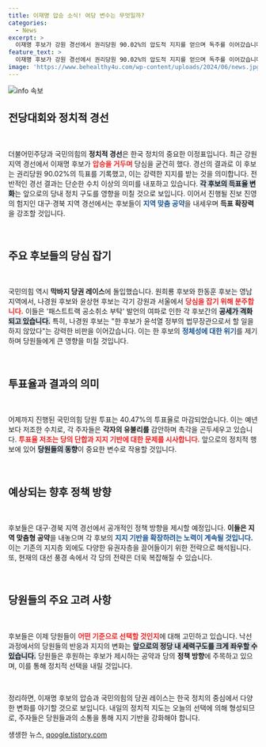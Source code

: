 ```yaml
---
title: 이재명 압승 소식! 여당 변수는 무엇일까?
categories:
  - News
excerpt: >
  이재명 후보가 강원 경선에서 권리당원 90.02%의 압도적 지지를 얻으며 독주를 이어갔습니다. 반면, 국민의힘 당권주자들은 당심 잡기에 고군분투하며 마지막 변수를 예고하고 있습니다. 클릭하여 속속들이 전당대회의 뜨거운 현장을 살펴보세요!
feature_text: >
  이재명 후보가 강원 경선에서 권리당원 90.02%의 압도적 지지를 얻으며 독주를 이어갔습니다. 반면, 국민의힘 당권주자들은 당심 잡기에 고군분투하며 마지막 변수를 예고하고 있습니다. 클릭하여 속속들이 전당대회의 뜨거운 현장을 살펴보세요!
image: 'https://www.behealthy4u.com/wp-content/uploads/2024/06/news.jpg'
---
```


<p><img src="https://www.behealthy4u.com/wp-content/uploads/2024/06/news.jpg" alt="info 속보" /></p>

<h2 data-ke-size="size26">전당대회와 정치적 경선</h2>

<p data-ke-size="size16">&nbsp;</p>

<p>더불어민주당과 국민의힘의 <b>정치적 경선</b>은 한국 정치의 중요한 이정표입니다. 최근 강원지역 경선에서 이재명 후보가 <b><span style="color: #ee2323;">압승을 거두며</span></b> 당심을 굳건히 했다. 경선의 결과로 이 후보는 권리당원 90.02%의 득표를 기록했고, 이는 강력한 지지를 받는 것을 의미합니다. 전반적인 경선 결과는 단순한 수치 이상의 의미를 내포하고 있습니다. <b><span style="background-color: #21538527;">각 후보의 득표율 변화</span></b>는 앞으로의 당내 정치 구도를 영향을 미칠 것으로 보입니다. 이어서 진행될 진보 진영의 험지인 대구·경북 지역 경선에서는 후보들이 <b><span style="color: #1a5490;">지역 맞춤 공약</span></b>을 내세우며 <b>득표 확장력</b>을 강조할 것입니다. </p>

<p data-ke-size="size16">&nbsp;</p>

<h2 data-ke-size="size26">주요 후보들의 당심 잡기</h2>

<p data-ke-size="size16">&nbsp;</p>

<p>국민의힘 역시 <b>막바지 당권 레이스</b>에 돌입했습니다. 원희룡 후보와 한동훈 후보는 영남 지역에서, 나경원 후보와 윤상현 후보는 각기 강원과 서울에서 <b><span style="color: #ee2323;">당심을 잡기 위해 분주합니다.</span></b> 이들은 '패스트트랙 공소취소 부탁' 발언의 여파로 인한 각 후보간의 <b><span style="background-color: #21538527;">공세가 격화되고 있습니다.</span></b> 특히, 나경원 후보는 "한 후보가 윤석열 정부의 법무장관으로서 할 일을 하지 않았다"는 강력한 비판을 이어갔습니다. 이는 한 후보의 <b><span style="color: #1a5490;">정체성에 대한 위기</span></b>를 제기하며 당원들에게 큰 영향을 미칠 것입니다.</p>

<p data-ke-size="size16">&nbsp;</p>

<h2 data-ke-size="size26">투표율과 결과의 의미</h2>

<p data-ke-size="size16">&nbsp;</p>

<p>어제까지 진행된 국민의힘 당원 투표는 40.47%의 투표율로 마감되었습니다. 이는 예년보다 저조한 수치로, 각 주자들은 <b>각자의 유불리를</b> 감안하며 촉각을 곤두세우고 있습니다. <b><span style="color: #ee2323;">투표율 저조는 당의 단합과 지지 기반에 대한 문제를 시사합니다.</span></b> 앞으로의 정치적 행보에 있어 <b><span style="background-color: #21538527;">당원들의 동향</span></b>이 중요한 변수로 작용할 것입니다. </p>

<p data-ke-size="size16">&nbsp;</p>

<h2 data-ke-size="size26">예상되는 향후 정책 방향</h2>

<p data-ke-size="size16">&nbsp;</p>

<p>후보들은 대구·경북 지역 경선에서 공개적인 정책 방향을 제시할 예정입니다. <b>이들은 지역 맞춤형 공약</b>을 내놓으며 각 후보의 <b><span style="color: #1a5490;">지지 기반을 확장하려는 노력이 계속될 것입니다.</span></b> 이는 기존의 지지층 외에도 다양한 유권자층을 끌어들이기 위한 전략으로 해석됩니다. 또, 현재의 대선 풍경 속에서 각 당의 전략은 더욱 복잡해질 수 있습니다. </p>

<p data-ke-size="size16">&nbsp;</p>

<h2 data-ke-size="size26">당원들의 주요 고려 사항</h2>

<p data-ke-size="size16">&nbsp;</p>

<p>후보들은 이제 당원들이 <b><span style="color: #ee2323;">어떤 기준으로 선택할 것인지</span></b>에 대해 고민하고 있습니다. 낙선 과정에서의 당원들의 반응과 지지의 변화는 <b><span style="background-color: #21538527;">앞으로의 정당 내 세력구도를 크게 좌우할 수 있습니다.</span></b> 당원들은 후원하는 후보가 제시하는 공약과 당의 <b>정책 방향</b>에 주목하고 있으며, 이를 통해 정치적 선택을 내릴 것입니다.</p>

<p data-ke-size="size16">&nbsp;</p>

<p>정리하면, 이재명 후보의 압승과 국민의힘의 당권 레이스는 한국 정치의 중심에서 다양한 변화를 야기할 것으로 보입니다. 내일의 정치적 지도는 오늘의 선택에 의해 형성되므로, 주자들은 당원들과의 소통을 통해 지지 기반을 강화해야 합니다.</p>
생생한 뉴스, <a href="https://qoogle.tistory.com" rel="dofollow">qoogle.tistory.com</a>


